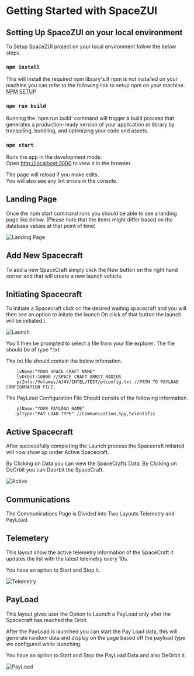 # Getting Started with SpaceZUI

## Setting Up SpaceZUI on your local environment

To Setup SpaceZUI project on your local environment follow the below steps.

### `npm install`

This will install the required npm library's.If npm is not installed on your machine you can refer to the following link to setup npm on your machine. [NPM SETUP](https://docs.npmjs.com/downloading-and-installing-node-js-and-npm)

### `npm run build`

Running the 'npm run build' command will trigger a build process that generates a production-ready version of your application or library by transpiling, bundling, and optimizing your code and assets.

### `npm start`

Runs the app in the development mode.\
Open [http://localhost:3000](http://localhost:3000) to view it in the browser.

The page will reload if you make edits.\
You will also see any lint errors in the console.


## Landing Page

Once the npm start command runs you should be able to see a landing page like below. (Please note that the items might differ based on the database values at that point of time)

![Landing Page](https://drive.google.com/uc?export=view&id=1fn6uDafnhfenPM8gPxuUcB9ikvGRQnHb)

## Add New Spacecraft

To add a new SpaceCraft simply click the New button on the right hand corner and that will create a new launch vehicle.


## Initiating Spacecraft

To initiate a Spacecraft click on the desired waiting spacecraft and you will then see an option to initate the launch.On click of that button the launch will be initiated.\

![Launch](https://drive.google.com/uc?export=view&id=1gV_4djasSGXr2gLPYWVlPWi_KPGrfBt5)


You'll then be prompted to select a file from your file explorer. The file should be of type *.txt

The txt file should contain the below infomation.

        lvName:"YOUR SPACE CRAFT NAME"
        lvOrbit:10000 //SPACE CRAFT ORBIT RADIUS
        plInfo:/Volumes/AJAY/INTEL/TEST/plconfig.txt //PATH TO PAYLOAD CONFIGURATION FILE.

The PayLoad Configuration File Should consits of the following information.

        plName:"YOUR PAYLOAD NAME"
        plType:"PAY LOAD TYPE" //Communication,Spy,Scientific

## Active Spacecraft

After successfully completing the Launch process the Spacecraft initiated will now show up under Active Spacecraft.

By Clicking on Data you can view the SpaceCrafts Data.
By Clicking on DeOrbit you can Deorbit the SpaceCraft.

![Active](https://drive.google.com/uc?export=view&id=1Ch-ZTOXW5QOADLd7fUSCqZkNjVJqIZ7s)

## Communications

The Communications Page is Divided into Two Layouts Telemetry and PayLoad.

## Telemetery

This layout show the active telemetry information of the SpaceCraft it updates the list with the latest telemetry every 10s.

You have an option to Start and Stop it.

![Telemetry](https://drive.google.com/uc?export=view&id=13213EBHQxz1Y4rWRgi_Bm_y1Jz5Ljiau)

## PayLoad
This layout gives user the Option to Launch a PayLoad only after the Spacecraft has reached the Orbit.

After the PayLoad is launched you can start the Pay Load data, this will generate random data and display on the page based off the payload type we configured while launching.

You have an option to Start and Stop the PayLoad Data and also DeOrbit it.

![PayLoad](https://drive.google.com/uc?export=view&id=1Etq5I8s-gvtOUgakg20Wr4lGG32-_LVE) 


